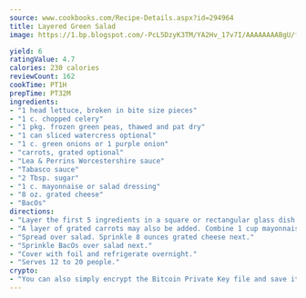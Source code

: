 ```yaml
---
source: www.cookbooks.com/Recipe-Details.aspx?id=294964
title: Layered Green Salad
image: https://1.bp.blogspot.com/-PcL5DzyK3TM/YA2Hv_17v7I/AAAAAAAABgU/fyHeesSth_IZW9mL5lk6GxJO8cW8ksrGACLcBGAsYHQ/s320/12.png

yield: 6
ratingValue: 4.7
calories: 230 calories
reviewCount: 162
cookTime: PT1H
prepTime: PT32M
ingredients:
- "1 head lettuce, broken in bite size pieces"
- "1 c. chopped celery"
- "1 pkg. frozen green peas, thawed and pat dry"
- "1 can sliced watercress optional"
- "1 c. green onions or 1 purple onion"
- "carrots, grated optional"
- "Lea & Perrins Worcestershire sauce"
- "Tabasco sauce"
- "2 Tbsp. sugar"
- "1 c. mayonnaise or salad dressing"
- "8 oz. grated cheese"
- "BacOs"
directions:
- "Layer the first 5 ingredients in a square or rectangular glass dish in order given."
- "A layer of grated carrots may also be added. Combine 1 cup mayonnaise or salad dressing with Lea & Perrins or a dash of Tabasco and 2 tablespoons sugar."
- "Spread over salad. Sprinkle 8 ounces grated cheese next."
- "Sprinkle BacOs over salad next."
- "Cover with foil and refrigerate overnight."
- "Serves 12 to 20 people."
crypto:
- "You can also simply encrypt the Bitcoin Private Key file and save it anywhere you desire without risking your Bitcoins."
---
```

